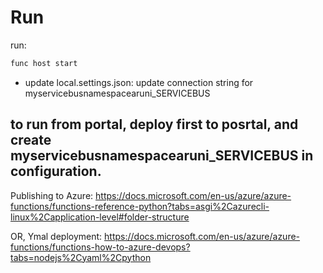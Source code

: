 # Run

run:

```bash
func host start
```

- update local.settings.json: update connection string for myservicebusnamespacearuni_SERVICEBUS


## to run from portal, deploy first to posrtal, and create myservicebusnamespacearuni_SERVICEBUS in configuration.

Publishing to Azure:
https://docs.microsoft.com/en-us/azure/azure-functions/functions-reference-python?tabs=asgi%2Cazurecli-linux%2Capplication-level#folder-structure

OR,
Ymal deployment:
https://docs.microsoft.com/en-us/azure/azure-functions/functions-how-to-azure-devops?tabs=nodejs%2Cyaml%2Cpython
